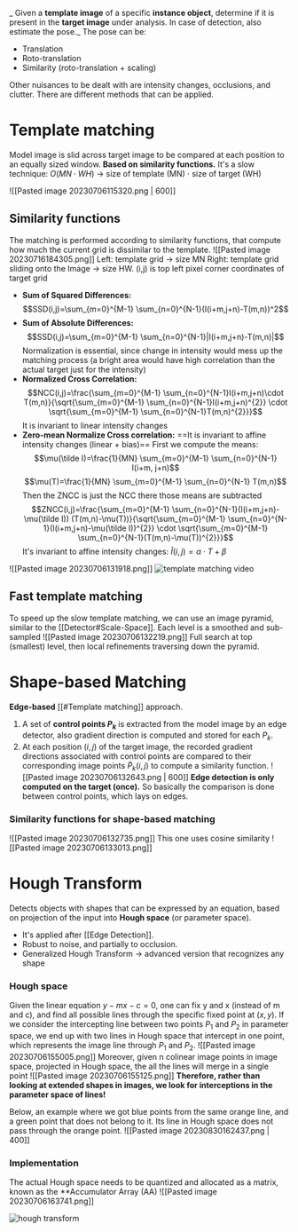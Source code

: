 _ Given a **template image** of a specific **instance object**, determine if it is present in the **target image** under analysis. In case of detection, also estimate the pose._
The pose can be:
- Translation
- Roto-translation
- Similarity (roto-translation + scaling)

Other nuisances to be dealt with are intensity changes, occlusions, and clutter.
There are different methods that can be applied.

# Template matching
Model image is slid across target image to be compared at each position to an equally sized window. **Based on similarity functions.**
It's a slow technique: $O(MN \cdot WH)$ -> size of template (MN) $\cdot$ size of target (WH)

![[Pasted image 20230706115320.png | 600]]
## Similarity functions
The matching is performed according to similarity functions, that compute how much the current grid is dissimilar to the template.
![[Pasted image 20230716184305.png]]
Left: template grid -> size MN
Right: template grid sliding onto the Image -> size HW. 
(i,j) is top left pixel corner coordinates of target grid

- **Sum of Squared Differences:** $$SSD(i,j)=\sum_{m=0}^{M-1} \sum_{n=0}^{N-1}(I(i+m,j+n)-T(m,n))^2$$
- **Sum of Absolute Differences:** $$SSD(i,j)=\sum_{m=0}^{M-1} \sum_{n=0}^{N-1}|I(i+m,j+n)-T(m,n)|$$
Normalization is essential, since change in intensity would mess up the matching process (a bright area would have high correlation than the actual target just for the intensity)
- **Normalized Cross Correlation:** $$NCC(i,j)=\frac{\sum_{m=0}^{M-1} \sum_{n=0}^{N-1}I(i+m,j+n)\cdot T(m,n)}{\sqrt{\sum_{m=0}^{M-1} \sum_{n=0}^{N-1}I(i+m,j+n)^{2}} \cdot \sqrt{\sum_{m=0}^{M-1} \sum_{n=0}^{N-1}T(m,n)^{2}}}$$
	It is invariant to linear intensity changes
- **Zero-mean Normalize Cross correlation:** 
	==It is invariant to affine intensity changes (linear + bias)==
	First we compute the means: $$\mu(\tilde I)=\frac{1}{MN} \sum_{m=0}^{M-1} \sum_{n=0}^{N-1} I(i+m, j+n)$$
	$$\mu(T)=\frac{1}{MN} \sum_{m=0}^{M-1} \sum_{n=0}^{N-1} T(m,n)$$
Then the ZNCC is just the NCC there those means are subtracted
	$$ZNCC(i,j)=\frac{\sum_{m=0}^{M-1} \sum_{n=0}^{N-1}(I(i+m,j+n)-\mu(\tilde I)) (T(m,n)-\mu(T))}{\sqrt{\sum_{m=0}^{M-1} \sum_{n=0}^{N-1}(I(i+m,j+n)-\mu(\tilde I))^{2}} \cdot \sqrt{\sum_{m=0}^{M-1} \sum_{n=0}^{N-1}(T(m,n)-\mu(T))^{2}}}$$
It's invariant to affine intensity changes: $\tilde I(i,j)=\alpha \cdot T + \beta$

![[Pasted image 20230706131918.png]]
![template matching video](https://www.youtube.com/watch?v=1_hwFc8PXVE)
## Fast template matching
To speed up the slow template matching, we can use an image pyramid, similar to the [[Detector#Scale-Space]].
Each level is a smoothed and sub-sampled
![[Pasted image 20230706132219.png]]
Full search at top (smallest) level, then local refinements traversing down the pyramid.

# Shape-based Matching
**Edge-based** [[#Template matching]] approach.
1) A set of **control points $P_k$** is extracted from the model image by an edge detector, also gradient direction is computed and stored for each $P_k$.
2) At each position $(i,j)$ of the target image, the recorded gradient directions associated with control points are compared to their corresponding image points $\tilde P_{k}(i,j)$ to compute a similarity function.
![[Pasted image 20230706132643.png | 600]]
**Edge detection is only computed on the target (once).**
So basically the comparison is done between control points, which lays on edges.
### Similarity functions for shape-based matching
![[Pasted image 20230706132735.png]]
This one uses cosine similarity 
![[Pasted image 20230706133013.png]]

# Hough Transform
Detects objects with shapes that can be expressed by an equation, based on projection of the input into **Hough space** (or parameter space).
- It's applied after [[Edge Detection]]. 
- Robust to noise, and partially to occlusion.
- Generalized Hough Transform -> advanced version that recognizes any shape

### Hough space
Given the linear equation $y-mx-c=0$, one can fix y and x (instead of m and c), and find all possible lines through the specific fixed point at $(x,y)$.
If we consider the intercepting line between two points $P_1$ and $P_2$ in parameter space, we end up with two lines in Hough space that intercept in one point, which represents the image line through $P_1$ and $P_2$.
![[Pasted image 20230706155005.png]]
Moreover, given n colinear image points in image space, projected in Hough space, the all the lines will merge in a single point
![[Pasted image 20230706155125.png]]
**Therefore, rather than looking at extended shapes in images, we look for interceptions in the parameter space of lines!**

Below, an example where we got blue points from the same orange line, and a green point that does not belong to it. Its line in Hough space does not pass through the orange point.
![[Pasted image 20230830162437.png | 400]]
### Implementation
The actual Hough space needs to be quantized and allocated as a matrix, known as the **Accumulator Array (AA)
![[Pasted image 20230706163741.png]]

![hough transform](https://www.youtube.com/watch?v=XRBc_xkZREg)